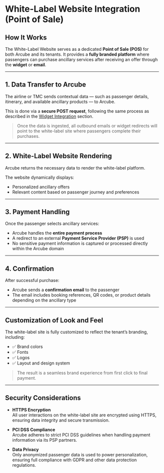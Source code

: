 # White-Label Website Integration (Point of Sale)

## How It Works

The White-Label Website serves as a dedicated **Point of Sale (POS)** for both Arcube and its tenants. It provides a **fully branded platform** where passengers can purchase ancillary services after receiving an offer through the **widget** or **email**.

---

## 1. Data Transfer to Arcube

The airline or TMC sends contextual data — such as passenger details, itinerary, and available ancillary products — to Arcube.

This is done via a **secure POST request**, following the same process as described in the [Widget Integration](./widget-integration.md#1-collect-passenger-contextual-data) section.

> Once the data is ingested, all outbound emails or widget redirects will point to the white-label site where passengers complete their purchases.

---

## 2. White-Label Website Rendering

Arcube returns the necessary data to render the white-label platform.

The website dynamically displays:

- Personalized ancillary offers
- Relevant content based on passenger journey and preferences

---

## 3. Payment Handling

Once the passenger selects ancillary services:

- Arcube handles the **entire payment process**
- A redirect to an external **Payment Service Provider (PSP)** is used
- No sensitive payment information is captured or processed directly within the Arcube domain

---

## 4. Confirmation

After successful purchase:

- Arcube sends a **confirmation email** to the passenger
- The email includes booking references, QR codes, or product details depending on the ancillary type

---

## Customization of Look and Feel

The white-label site is fully customized to reflect the tenant’s branding, including:

- ✅ Brand colors
- ✅ Fonts
- ✅ Logos
- ✅ Layout and design system

> The result is a seamless brand experience from first click to final payment.

---

## Security Considerations

- **HTTPS Encryption**  
  All user interactions on the white-label site are encrypted using HTTPS, ensuring data integrity and secure transmission.

- **PCI DSS Compliance**  
  Arcube adheres to strict PCI DSS guidelines when handling payment information via its PSP partners.

- **Data Privacy**  
  Only anonymized passenger data is used to power personalization, ensuring full compliance with GDPR and other data protection regulations.

